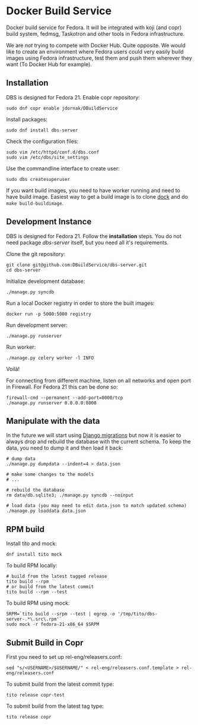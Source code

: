 Docker Build Service
====================

Docker build service for Fedora. It will be integrated with koji (and copr) build system, fedmsg, Taskotron and other tools in Fedora infrastructure.

We are _not_ trying to compete with Docker Hub. Quite opposite. We would like to create an environment where Fedora users could very easily build images using Fedora infrastructure, test them and push them wherever they want (To Docker Hub for example).

Installation
------------

DBS is designed for Fedora 21.
Enable copr repository:

    sudo dnf copr enable jdornak/DBuildService

Install packages:

    sudo dnf install dbs-server

Check the configuration files:

    sudo vim /etc/httpd/conf.d/dbs.conf
    sudo vim /etc/dbs/site_settings

Use the commandline interface to create user:

    sudo dbs createsuperuser

If you want build images, you need to have worker running and need to have build image. Easiest way to get a build image is to clone [dock](https://github.com/DBuildService/dock) and do `make build-buildimage`.


Development Instance
--------------------

DBS is designed for Fedora 21.
Follow the **installation** steps. You do not need package
*dbs-server* itself, but you need all it's requirements.

Clone the git repository:

    git clone git@github.com:DBuildService/dbs-server.git
    cd dbs-server

Initialize development database:

    ./manage.py syncdb

Run a local Docker registry in order to store the built images:

    docker run -p 5000:5000 registry

Run development server:

    ./manage.py runserver

Run worker:

    ./manage.py celery worker -l INFO

Voilà!

For connecting from different machine, listen on all networks and open port
in Firewall. For Fedora 21 this can be done so:

    firewall-cmd --permanent --add-port=8000/tcp
    ./manage.py runserver 0.0.0.0:8000

Manipulate with the data
------------------------

In the future we will start using [Django migrations](https://docs.djangoproject.com/en/1.7/topics/migrations/)
but now it is easier to always drop and rebuild the database
with the current schema. To keep the data, you need to dump
it and then load it back:

    # dump data
    ./manage.py dumpdata --indent=4 > data.json

    # make some changes to the models
    # ...

    # rebuild the database
    rm data/db.sqlite3; ./manage.py syncdb --noinput

    # load data (you may need to edit data.json to match updated schema)
    ./manage.py loaddata data.json


RPM build
---------

Install tito and mock:

    dnf install tito mock

To build RPM locally:

    # build from the latest tagged release
    tito build --rpm
    # or build from the latest commit
    tito build --rpm --test

To build RPM using mock:

    SRPM=`tito build --srpm --test | egrep -o '/tmp/tito/dbs-server-.*\.src\.rpm'`
    sudo mock -r fedora-21-x86_64 $SRPM


Submit Build in Copr
-------------

First you need to set up rel-eng/releasers.conf:

    sed "s/<USERNAME>/$USERNAME/" < rel-eng/releasers.conf.template > rel-eng/releasers.conf

To submit build from the latest commit type:

    tito release copr-test

To submit build from the latest tag type:

    tito release copr


